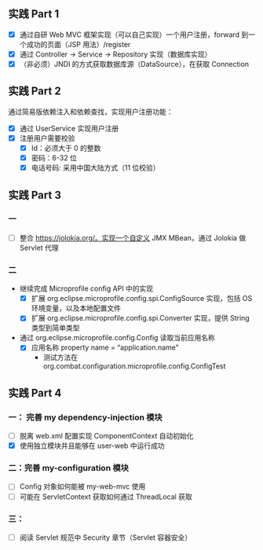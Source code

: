 ## 实践 Part 1

- [x] 通过自研 Web MVC 框架实现（可以自己实现）一个用户注册，forward 到一个成功的页面（JSP 用法）/register
- [x] 通过 Controller -> Service -> Repository 实现（数据库实现）
- [x] （非必须）JNDI 的方式获取数据库源（DataSource），在获取 Connection

## 实践 Part 2
通过简易版依赖注入和依赖查找，实现用户注册功能：
- [x] 通过 UserService 实现用户注册
- [x] 注册用户需要校验
    - [x] Id：必须大于 0 的整数
    - [x] 密码：6-32 位
    - [x] 电话号码: 采用中国大陆方式（11 位校验）

## 实践 Part 3
### 一
- [ ] 整合 https://jolokia.org/。实现一个自定义 JMX MBean，通过 Jolokia 做 Servlet 代理

### 二
- 继续完成 Microprofile config API 中的实现
  - [x] 扩展 org.eclipse.microprofile.config.spi.ConfigSource 实现，包括 OS 环境变量，以及本地配置文件
  - [x] 扩展 org.eclipse.microprofile.config.spi.Converter 实现，提供 String 类型到简单类型
- 通过 org.eclipse.microprofile.config.Config 读取当前应用名称
  - [x] 应用名称 property name = “application.name”
    - 测试方法在 org.combat.configuration.microprofile.config.ConfigTest

## 实践 Part 4
### 一： 完善 my dependency-injection 模块
- [ ] 脱离 web.xml 配置实现 ComponentContext 自动初始化
- [x] 使用独立模块并且能够在 user-web 中运行成功

### 二：完善 my-configuration 模块
- [ ] Config 对象如何能被 my-web-mvc 使用
- [ ] 可能在 ServletContext 获取如何通过 ThreadLocal 获取

### 三：
- [ ] 阅读 Servlet 规范中 Security 章节（Servlet 容器安全）
